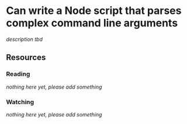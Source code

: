 # Can write a Node script that parses complex command line arguments

_description tbd_

## Resources

### Reading

_nothing here yet, please add something_

### Watching

_nothing here yet, please add something_
